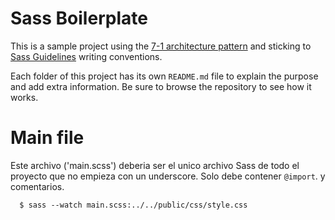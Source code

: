 # Sass Boilerplate

This is a sample project using the [7-1 architecture pattern](http://sass-guidelin.es/#architecture) and sticking to [Sass Guidelines](http://sass-guidelin.es) writing conventions.

Each folder of this project has its own `README.md` file to explain the purpose and add extra information. Be sure to browse the repository to see how it works.


# Main file

Este archivo ('main.scss') deberia ser el unico archivo Sass de todo el proyecto que no empieza con un underscore. Solo debe contener `@import`. y comentarios.

```shell
  $ sass --watch main.scss:../../public/css/style.css
```
